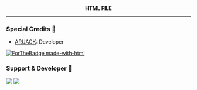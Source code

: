 <p align="center">
    <br><b> HTML FILE</b><br>

---------------------




### Special Credits 💖
- [ARUACK](https://github.com/officalkumar): Developer

[![ForTheBadge made-with-html](http://ForTheBadge.com/images/badges/made-with-html.svg)](https://en.wikipedia.org/wiki/HTML)

### Support & Developer 🎑
<a href="https://telegram.me/aruacksupport"><img src="https://img.shields.io/badge/Join-Support%20Group-blue.svg?style=for-the-badge&logo=Telegram"></a> <a href="https://telegram.me/aruackofficial"><img src="https://img.shields.io/badge/%20Developer-blue.svg?style=for-the-badge&logo=Telegram"></a>
